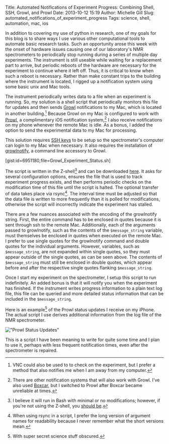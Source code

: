 Title: Automated Notifications of Experiment Progress: Combining Shell, SSH, Growl, and Prowl
Date: 2013-10-12 15:19
Author: Michelle Gill
Slug: automated_notifications_of_experiment_progress
Tags: science, shell, automation, mac, ios

In addition to covering my use of python in research, one of my goals for this blog is to share ways I use various other computational tools to automate basic research tasks. Such an opportunity arose this week with the onset of hardware issues causing one of our laboratory's NMR spectrometers to periodically stop running during a series of multiple day experiments. The instrument is still useable while waiting for a replacement part to arrive, but periodic reboots of the hardware are necessary for the experiment to continue where it left off. Thus, it is critical to know when such a reboot is necessary. Rather than make constant trips to the building where the instrument is located, I rigged up a notification system using some basic unix and Mac tools. 

The instrument periodically writes data to a file when an experiment is running. So, my solution is a shell script that periodically monitors this file for updates and then sends [Growl](http://growl.info/) notifications to my Mac, which is located in another building.[^vnc] Because Growl on my Mac is configured to work with [Prowl](http://www.prowlapp.com/), a complimentary iOS notification system,[^boxcar] I also receive notifications on my phone whenever the remote Mac is idle. As a bonus, I added the option to send the experimental data to my Mac for processing.

This solution requires [SSH keys](http://sshkeychain.sourceforge.net/mirrors/SSH-with-Keys-HOWTO/SSH-with-Keys-HOWTO-4.html) to be setup so the spectrometer's computer can login to my Mac when necessary. It also requires the installation of [growlnotify](http://growl.info/downloads#growlnotify), a command line accessory to Growl.


[gist:id=6951180,file=Growl_Experiment_Status.sh]


The script is written in the Z-shell[^zsh] and can be downloaded [here](https://gist.github.com/mlgill/6951180). It asks for several configuration options, ensures the file that is used to track experiment progress exists, and then performs periodic checks on the modification time of this file until the script is halted. The optional transfer of data takes place via rsync[^rsync]. The interval time must be adjusted so that the data file is written to more frequently than it is polled for modifications, otherwise the script will incorrectly indicate the experiment has stalled.

There are a few nuances associated with the encoding of the growlnotify string. First, the entire command has to be enclosed in quotes because it is sent through ssh to the remote Mac. Additionally, each of the arguments passed to growlnotify, such as the contents of the `$message_string` variable, must themselves be enclosed in quotes when executed on the remote Mac. I prefer to use single quotes for the growlnotify command and double quotes for the individual arguments. However, variables, such as `$message_string`, are not expanded within single quotes, so they must appear outside of the single quotes, as can be seen above. The contents of `$message_string` must still be enclosed in double quotes, which appear before and after the respective single quotes flanking `$message_string`.

Once I start my experiment on the spectrometer, I setup this script to run indefinitely. An added bonus is that it will notify you when the experiment has finished. If the instrument writes progress information to a plain text log file, this file can be queried and more detailed status information that can be included in the `$message_string`.

Here is an example[^secret] of the Prowl status updates I receive on my iPhone. The actual script I use derives additional information from the log file of the NMR spectrometer.

!["Prowl Status Updates"][image1]

This is a script I have been meaning to write for quite some time and I plan to use it, perhaps with less frequent notification times, even after the spectrometer is repaired.

[image1]: {filename}/images/2013-10-12_automated_notifications_of_experiment_progress_1.jpg "Prowl Status Updates"

[^vnc]: VNC could also be used to to check on the experiment, but I prefer a method that also notifies me when I am away from my computer.

[^boxcar]: There are other notification systems that will also work with Growl. I've also used [Boxcar](http://boxcar.io/download_mac), but I switched to Prowl after Boxcar became unreliable at times.

[^zsh]: I believe it will run in Bash with minimal or no modifications; however, if you're not using the Z-shell, you [should be](http://scottlab.ucsc.edu/~wgscott/xtal/wiki/index.php/ZSH_on_OS_X).

[^rsync]: When using rsync in a script, I prefer the long version of argument names for readability because I never remember what the short versions mean.

[^secret]: With super secret science stuff obscured.